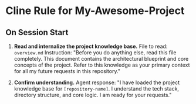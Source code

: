 # Cline Rule for My-Awesome-Project

## On Session Start

1.  **Read and internalize the project knowledge base.**
    File to read: `overview.md`
    Instruction: "Before you do anything else, read this file completely. This document contains the architectural blueprint and core concepts of the project. Refer to this knowledge as your primary context for all my future requests in this repository."

2.  **Confirm understanding.**
    Agent response: "I have loaded the project knowledge base for `[repository-name]`. I understand the tech stack, directory structure, and core logic. I am ready for your requests."